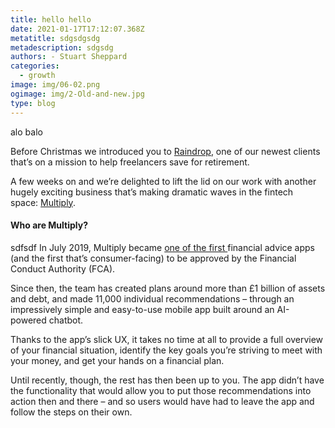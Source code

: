 ```yaml
---
title: hello hello
date: 2021-01-17T17:12:07.368Z
metatitle: sdgsdgsdg
metadescription: sdgsdg
authors: - Stuart Sheppard
categories:
  - growth
image: img/06-02.png
ogimage: img/2-Old-and-new.jpg
type: blog
---
```

alo balo

Before Christmas we introduced you to [Raindrop](https://yordanmonev.com/blog/raindrop-pensions-self-employed), one of our newest clients that’s on a mission to help freelancers save for retirement.

A few weeks on and we’re delighted to lift the lid on our work with another hugely exciting business that’s making dramatic waves in the fintech space: [Multiply](https://multiply.ai/).

#### Who are Multiply?

sdfsdf
In July 2019, Multiply became [one of the first ](https://www.altfi.com/article/5489_multiply-myeva-vivek-madlani-ceo-digital-independent-financial-adviser-launch)financial advice apps (and the first that’s consumer-facing) to be approved by the Financial Conduct Authority (FCA).

Since then, the team has created plans around more than £1 billion of assets and debt, and made 11,000 individual recommendations – through an impressively simple and easy-to-use mobile app built around an AI-powered chatbot.

Thanks to the app’s slick UX, it takes no time at all to provide a full overview of your financial situation, identify the key goals you’re striving to meet with your money, and get your hands on a financial plan.

Until recently, though, the rest has then been up to you. The app didn’t have the functionality that would allow you to put those recommendations into action then and there – and so users would have had to leave the app and follow the steps on their own.

<!--EndFragment-->

